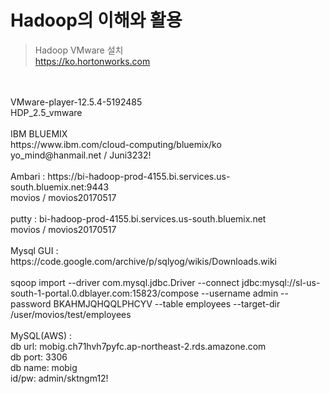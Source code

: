Hadoop의 이해와 활용
==================
>Hadoop VMware 설치
<br>https://ko.hortonworks.com
<br>
<br>VMware-player-12.5.4-5192485
<br>HDP_2.5_vmware
<br>
<br>IBM BLUEMIX
<br>https://www.ibm.com/cloud-computing/bluemix/ko
<br>yo_mind@hanmail.net / Juni3232!
<br>
<br>Ambari : https://bi-hadoop-prod-4155.bi.services.us-south.bluemix.net:9443
<br>movios / movios20170517
<br>
<br>putty : bi-hadoop-prod-4155.bi.services.us-south.bluemix.net
<br>movios / movios20170517
<br>
<br>Mysql GUI : https://code.google.com/archive/p/sqlyog/wikis/Downloads.wiki
<br>
<br>sqoop import --driver com.mysql.jdbc.Driver --connect jdbc:mysql://sl-us-south-1-portal.0.dblayer.com:15823/compose --username admin --password BKAHMJQHQQLPHCYV --table employees --target-dir /user/movios/test/employees
<br>
<br>MySQL(AWS) : 
<br>db url: mobig.ch71hvh7pyfc.ap-northeast-2.rds.amazone.com
<br>db port: 3306
<br>db name: mobig
<br>id/pw: admin/sktngm12!
